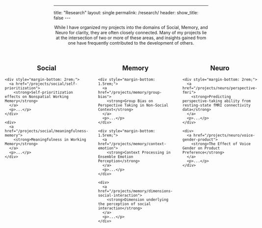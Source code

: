 ---
title: "Research"
layout: single
permalink: /research/
header:
  show_title: false
---<!-- /research/index.html or research.md (layout: none) -->

<p style="text-align:center;"> While I have organized my projects into the domains of Social, Memory, and Neuro for clarity, they are often closely connected. Many of my projects lie at the intersection of two or more of these areas, and insights gained from one have frequently contributed to the development of others.</p>

<div style="display: flex; justify-content: center; gap: 2rem; margin-top: 2rem;">

  <!-- Column 1: Social (기본 표시) -->
  <div style="flex: 1;">
    <h2 style="text-align:center;">Social</h2>

    <div style="margin-bottom: 2rem;">
      <a href="/projects/social/self-prioritization">
        <strong>Self-prioritization effects on Nonspatial Working Memory</strong>
      </a>
      <p>...</p>
    </div>

    <div>
      <a href="/projects/social/meaningfulness-memory">
        <strong>Meaningfulness in Working Memory</strong>
      </a>
      <p>...</p>
    </div>
  </div>

  <!-- Column 2: Memory -->
  <div style="flex: 1;">
    <h2 style="text-align:center;">Memory</h2>

    <div style="margin-bottom: 1.5rem;">
      <a href="/projects/memory/group-bias">
        <strong>Group Bias on Perspective Taking in Non-Social Context</strong>
      </a>
      <p>...</p>
    </div>

    <div style="margin-bottom: 1.5rem;">
      <a href="/projects/memory/context-emotion">
        <strong>Context Processing in Ensemble Emotion Perception</strong>
      </a>
      <p>...</p>
    </div>

    <div>
      <a href="/projects/memory/dimensions-social-interaction">
        <strong>Dimension underlying the perception of social interaction</strong>
      </a>
      <p>...</p>
    </div>
  </div>

  <!-- Column 3: Neuro -->
  <div style="flex: 1;">
    <h2 style="text-align:center;">Neuro</h2>

    <div style="margin-bottom: 2rem;">
      <a href="/projects/neuro/perspective-fmri">
        <strong>Predicting perspective-taking ability from resting-state fMRI connectivity data</strong>
      </a>
      <p>...</p>
    </div>

    <div>
      <a href="/projects/neuro/voice-gender-product">
        <strong>The Effect of Voice Gender on Product Preference</strong>
      </a>
      <p>...</p>
    </div>
  </div>

</div>
